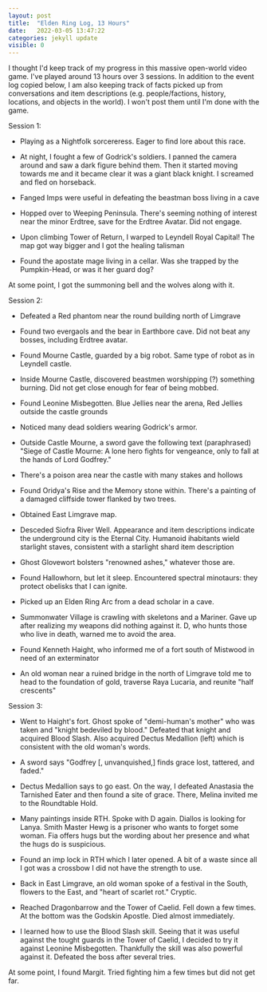 ```yaml
---
layout: post
title:  "Elden Ring Log, 13 Hours"
date:   2022-03-05 13:47:22
categories: jekyll update
visible: 0
---
```


I thought I'd keep track of my progress in this massive open-world video game. I've played around 13 hours over 3 sessions. In addition to the event log copied below, I am also keeping track of facts picked up from conversations and item descriptions (e.g. people/factions, history, locations, and objects in the world). I won't post them until I'm done with the game.

Session 1:

* Playing as a Nightfolk sorcereress. Eager to find lore about this race.

* At night, I fought a few of Godrick's soldiers. I panned the camera around and saw a dark figure behind them. Then it started moving towards me and it became clear it was a giant black knight. I screamed and fled on horseback.

* Fanged Imps were useful in defeating the beastman boss living in a cave

* Hopped over to Weeping Peninsula. There's seeming nothing of interest near the minor Erdtree, save for the Erdtree Avatar. Did not engage.

* Upon climbing Tower of Return, I warped to Leyndell Royal Capital! The map got way bigger and I got the healing talisman

* Found the apostate mage living in a cellar. Was she trapped by the Pumpkin-Head, or was it her guard dog?

At some point, I got the summoning bell and the wolves along with it.

Session 2:

* Defeated a Red phantom near the round building north of Limgrave

* Found two evergaols and the bear in Earthbore cave. Did not beat any bosses, including Erdtree avatar.

* Found Mourne Castle, guarded by a big robot. Same type of robot as in Leyndell castle.

* Inside Mourne Castle, discovered beastmen worshipping (?) something burning. Did not get close enough for fear of being mobbed.

* Found Leonine Misbegotten. Blue Jellies near the arena, Red Jellies outside the castle grounds

* Noticed many dead soldiers wearing Godrick's armor.

* Outside Castle Mourne, a sword gave the following text (paraphrased) "Siege of Castle Mourne: A lone hero fights for vengeance, only to fall at the hands of Lord Godfrey."

* There's a poison area near the castle with many stakes and hollows

* Found Oridya's Rise and the Memory stone within. There's a painting of a damaged cliffside tower flanked by two trees.

* Obtained East Limgrave map.

* Desceded Siofra River Well. Appearance and item descriptions indicate the underground city is the Eternal City. Humanoid ihabitants wield starlight staves, consistent with a starlight shard item description

* Ghost Glovewort bolsters "renowned ashes," whatever those are.

* Found Hallowhorn, but let it sleep. Encountered spectral minotaurs: they protect obelisks that I can ignite.

* Picked up an Elden Ring Arc from a dead scholar in a cave.

* Summonwater Village is crawling with skeletons and a Mariner. Gave up after realizing my weapons did nothing against it. D, who hunts those who live in death, warned me to avoid the area.

* Found Kenneth Haight, who informed me of a fort south of Mistwood in need of an exterminator

* An old woman near a ruined bridge in the north of Limgrave told me to head to the foundation of gold, traverse Raya Lucaria, and reunite "half crescents"

Session 3:

* Went to Haight's fort. Ghost spoke of "demi-human's mother" who was taken and "knight bedeviled by blood." Defeated that knight and acquired Blood Slash. Also acquired Dectus Medallion (left) which is consistent with the old woman's words.

* A sword says "Godfrey [, unvanquished,] finds grace lost, tattered, and faded."

* Dectus Medallion says to go east. On the way, I defeated Anastasia the Tarnished Eater and then found a site of grace. There, Melina invited me to the Roundtable Hold.

* Many paintings inside RTH. Spoke with D again. Diallos is looking for Lanya. Smith Master Hewg is a prisoner who wants to forget some woman. Fia offers hugs but the wording about her presence and what the hugs do is suspicious.

* Found an imp lock in RTH which I later opened. A bit of a waste since all I got was a crossbow I did not have the strength to use.

* Back in East Limgrave, an old woman spoke of a festival in the South, flowers to the East, and "heart of scarlet rot." Cryptic.

* Reached Dragonbarrow and the Tower of Caelid. Fell down a few times. At the bottom was the Godskin Apostle. Died almost immediately.

* I learned how to use the Blood Slash skill. Seeing that it was useful against the tought guards in the Tower of Caelid, I decided to try it against Leonine Misbegotten. Thankfully the skill was also powerful against it. Defeated the boss after several tries.

At some point, I found Margit. Tried fighting him a few times but did not get far.